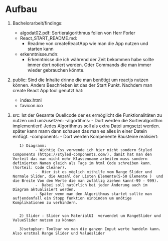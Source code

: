 # Aufbau 
1) Bachelorarbeit/findings: 
    - algodat02.pdf: Sortieralgorithmus folien von Herr Forler
    - React_START_README.md: 
       - Readme von createReactApp wie man die App nutzen und starten kann
    -  erkenntnisse.mdn: 
       - Erkenntnisse die ich während der Zeit bekommen habe sollte immer dort notiert werden. Oder Commands die man immer wieder gebrauchen könnte. 

2) public: 
Sind die Inhalte drinne die man benötigt um reactjs nutzen können. Anders Beschrieben ist das der Start Punkt. Nachdem man create React App tool genutzt hat: 
    - index.html 
    - favicon.ico

3) src: 
Ist der Gesamte Quellcode der es ermöglicht die Funktionalitäten zu nutzen und umzusetzen: 
    -algortihms: 
        - Dort werden die Sortieralgorithm     implementiert! Jedes Algorithmus soll als extra Datei umgsetzt werden. später kann mann dann schauen das man es alles in einer Datein einfügt.
    -components: 
        - Dort werden Kompenente Bausteine realisiert:
  
          1) Diagramm:       
                 - Wichtig Css verwende ich hier nicht sondern Styled Components (https://styled-components.com/), damit hat man den Vorteil das man nicht mehr Klassenname arbeiten muss sondern definierten Namen gleich als Tags im html Code schreiben kann. (Vorteil: Code Cleaner).
                 -  Hier ist es möglich mithilfe vom Range Slider und Normale Slider, die Anzahl der Listen Elemente(5-50 Elemente )  und die Breite Von den Werte die man zufällig ziehen kann(-99 - 999).
                 -  Dabei soll natürlich bei jeder Änderung auch im Diagram aktualisiert werden. 
                 - Später wenn man den Algorithmus startet sollte man aufjendenfall ein Stopp funktion einbinden um unötige Komplikationen zu verhindern. 


          2) Slider : Slider von MaterialUI  verwendet um RangeSlider und ValueSlider nutzen zu können 
          
          3)setupbar: Toolbar wo man die ganzen Input werte handeln kann. Also erstmal Range Slider und Valueslider     

